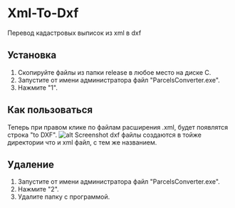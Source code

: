# Xml-To-Dxf
Перевод кадастровых выписок из xml в dxf

## Установка
1. Скопируйте файлы из папки release в любое место на диске C.
2. Запустите от имени администратора файл "ParcelsConverter.exe".
3. Нажмите "1".
## Как пользоваться
Теперь при правом клике по файлам расширения .xml, будет появлятся строка "to DXF".
![alt Screenshot](https://github.com/adv25/Xml-To-Dxf/raw/master/title.jpg)
dxf файлы создаются в тойже директории что и xml файл, с тем же названием.
## Удаление
1. Запустите от имени администратора файл "ParcelsConverter.exe".
2. Нажмите "2".
3. Удалите папку с программой.
